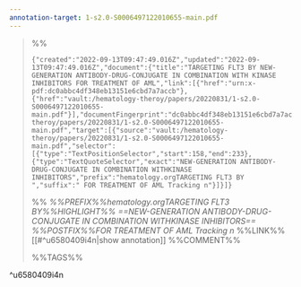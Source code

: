 ```yaml
---
annotation-target: 1-s2.0-S0006497122010655-main.pdf
---
```



>%%
>```annotation-json
>{"created":"2022-09-13T09:47:49.016Z","updated":"2022-09-13T09:47:49.016Z","document":{"title":"TARGETING FLT3 BY NEW-GENERATION ANTIBODY-DRUG-CONJUGATE IN COMBINATION WITH KINASE INHIBITORS FOR TREATMENT OF AML","link":[{"href":"urn:x-pdf:dc0abbc4df348eb13151e6cbd7a7accb"},{"href":"vault:/hematology-theroy/papers/20220831/1-s2.0-S0006497122010655-main.pdf"}],"documentFingerprint":"dc0abbc4df348eb13151e6cbd7a7accb"},"uri":"vault:/hematology-theroy/papers/20220831/1-s2.0-S0006497122010655-main.pdf","target":[{"source":"vault:/hematology-theroy/papers/20220831/1-s2.0-S0006497122010655-main.pdf","selector":[{"type":"TextPositionSelector","start":158,"end":233},{"type":"TextQuoteSelector","exact":"NEW-GENERATION ANTIBODY-DRUG-CONJUGATE IN COMBINATION WITHKINASE INHIBITORS","prefix":"hematology.orgTARGETING FLT3 BY ","suffix":" FOR TREATMENT OF AML Tracking n"}]}]}
>```
>%%
>*%%PREFIX%%hematology.orgTARGETING FLT3 BY%%HIGHLIGHT%% ==NEW-GENERATION ANTIBODY-DRUG-CONJUGATE IN COMBINATION WITHKINASE INHIBITORS== %%POSTFIX%%FOR TREATMENT OF AML Tracking n*
>%%LINK%%[[#^u6580409i4n|show annotation]]
>%%COMMENT%%
>
>%%TAGS%%
>
^u6580409i4n
